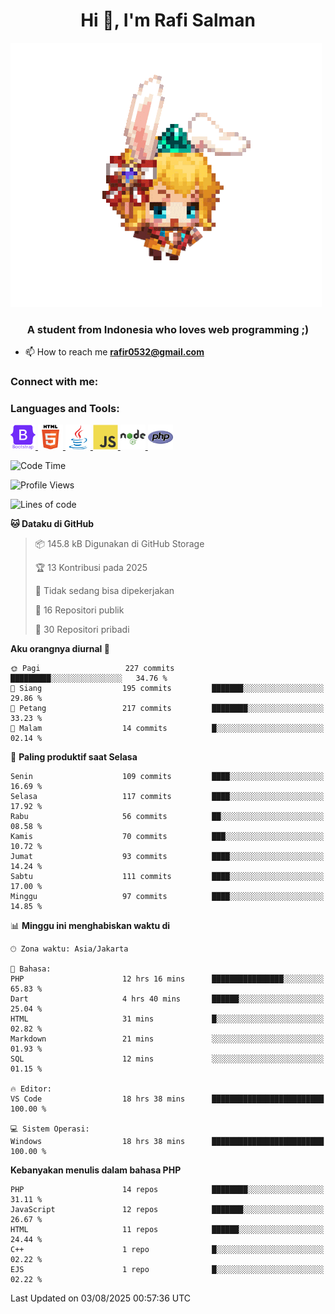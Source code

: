<h1 align="center">Hi 👋, I'm Rafi Salman</h1>
<img src="img/lp.gif" /> 
<h3 align="center">A student from Indonesia who loves web programming ;)</h3>

- 📫 How to reach me **rafir0532@gmail.com**

<h3 align="left">Connect with me:</h3>
<p align="left">
</p>

<h3 align="left">Languages and Tools:</h3>
<p align="left"> <a href="https://getbootstrap.com" target="_blank" rel="noreferrer"> <img src="https://raw.githubusercontent.com/devicons/devicon/master/icons/bootstrap/bootstrap-plain-wordmark.svg" alt="bootstrap" width="40" height="40"/> </a> <a href="https://www.w3.org/html/" target="_blank" rel="noreferrer"> <img src="https://raw.githubusercontent.com/devicons/devicon/master/icons/html5/html5-original-wordmark.svg" alt="html5" width="40" height="40"/> </a> <a href="https://www.java.com" target="_blank" rel="noreferrer"> <img src="https://raw.githubusercontent.com/devicons/devicon/master/icons/java/java-original.svg" alt="java" width="40" height="40"/> </a> <a href="https://developer.mozilla.org/en-US/docs/Web/JavaScript" target="_blank" rel="noreferrer"> <img src="https://raw.githubusercontent.com/devicons/devicon/master/icons/javascript/javascript-original.svg" alt="javascript" width="40" height="40"/> </a> <a href="https://nodejs.org" target="_blank" rel="noreferrer"> <img src="https://raw.githubusercontent.com/devicons/devicon/master/icons/nodejs/nodejs-original-wordmark.svg" alt="nodejs" width="40" height="40"/> </a> <a href="https://www.php.net" target="_blank" rel="noreferrer"> <img src="https://raw.githubusercontent.com/devicons/devicon/master/icons/php/php-original.svg" alt="php" width="40" height="40"/> </a> </p>

<!--START_SECTION:waka-->
![Code Time](http://img.shields.io/badge/Code%20Time-556%20hrs%2059%20mins-blue)

![Profile Views](http://img.shields.io/badge/Profil%20dilihat-2-blue)

![Lines of code](https://img.shields.io/badge/Sejak%20Hello%20World%20aku%20telah%20menulis-1.8%20million%20baris%20kode-blue)

**🐱 Dataku di GitHub** 

> 📦 145.8 kB Digunakan di GitHub Storage 
 > 
> 🏆 13 Kontribusi pada 2025
 > 
> 🚫 Tidak sedang bisa dipekerjakan
 > 
> 📜 16 Repositori publik 
 > 
> 🔑 30 Repositori pribadi 
 > 
**Aku orangnya diurnal 🐤** 

```text
🌞 Pagi                   227 commits         █████████░░░░░░░░░░░░░░░░   34.76 % 
🌆 Siang                  195 commits         ███████░░░░░░░░░░░░░░░░░░   29.86 % 
🌃 Petang                 217 commits         ████████░░░░░░░░░░░░░░░░░   33.23 % 
🌙 Malam                  14 commits          █░░░░░░░░░░░░░░░░░░░░░░░░   02.14 % 
```
📅 **Paling produktif saat Selasa** 

```text
Senin                    109 commits         ████░░░░░░░░░░░░░░░░░░░░░   16.69 % 
Selasa                   117 commits         ████░░░░░░░░░░░░░░░░░░░░░   17.92 % 
Rabu                     56 commits          ██░░░░░░░░░░░░░░░░░░░░░░░   08.58 % 
Kamis                    70 commits          ███░░░░░░░░░░░░░░░░░░░░░░   10.72 % 
Jumat                    93 commits          ████░░░░░░░░░░░░░░░░░░░░░   14.24 % 
Sabtu                    111 commits         ████░░░░░░░░░░░░░░░░░░░░░   17.00 % 
Minggu                   97 commits          ████░░░░░░░░░░░░░░░░░░░░░   14.85 % 
```


📊 **Minggu ini menghabiskan waktu di** 

```text
🕑︎ Zona waktu: Asia/Jakarta

💬 Bahasa: 
PHP                      12 hrs 16 mins      ████████████████░░░░░░░░░   65.83 % 
Dart                     4 hrs 40 mins       ██████░░░░░░░░░░░░░░░░░░░   25.04 % 
HTML                     31 mins             █░░░░░░░░░░░░░░░░░░░░░░░░   02.82 % 
Markdown                 21 mins             ░░░░░░░░░░░░░░░░░░░░░░░░░   01.93 % 
SQL                      12 mins             ░░░░░░░░░░░░░░░░░░░░░░░░░   01.15 % 

🔥 Editor: 
VS Code                  18 hrs 38 mins      █████████████████████████   100.00 % 

💻 Sistem Operasi: 
Windows                  18 hrs 38 mins      █████████████████████████   100.00 % 
```

**Kebanyakan menulis dalam bahasa PHP** 

```text
PHP                      14 repos            ████████░░░░░░░░░░░░░░░░░   31.11 % 
JavaScript               12 repos            ███████░░░░░░░░░░░░░░░░░░   26.67 % 
HTML                     11 repos            ██████░░░░░░░░░░░░░░░░░░░   24.44 % 
C++                      1 repo              █░░░░░░░░░░░░░░░░░░░░░░░░   02.22 % 
EJS                      1 repo              █░░░░░░░░░░░░░░░░░░░░░░░░   02.22 % 
```




 Last Updated on 03/08/2025 00:57:36 UTC
<!--END_SECTION:waka-->
